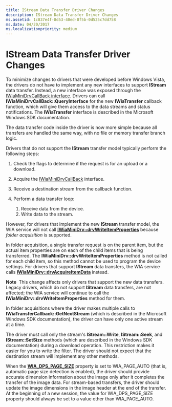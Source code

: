 ```yaml
---
title: IStream Data Transfer Driver Changes
description: IStream Data Transfer Driver Changes
ms.assetid: 1c837e4f-8d53-40ed-8f5b-0d525c7dd758
ms.date: 04/20/2017
ms.localizationpriority: medium
---
```


# IStream Data Transfer Driver Changes


To minimize changes to drivers that were developed before Windows Vista, the drivers do not have to implement any new interfaces to support **IStream** data transfer. Instead, a new interface was exposed through the [IWiaMiniDrvCallBack interface](https://docs.microsoft.com/windows-hardware/drivers/ddi/wiamindr_lh/nn-wiamindr_lh-iwiaminidrvcallback). Drivers can call **IWiaMiniDrvCallBack::QueryInterface** for the new **IWiaTransfer** callback function, which will give them access to the data streams and status notifications. The **IWiaTransfer** interface is described in the Microsoft Windows SDK documentation.

The data transfer code inside the driver is now more simple because all transfers are handled the same way, with no file or memory transfer branch logic.

Drivers that do not support the **IStream** transfer model typically perform the following steps:

1.  Check the flags to determine if the request is for an upload or a download.

2.  Acquire the [IWiaMiniDrvCallBack](https://docs.microsoft.com/windows-hardware/drivers/ddi/wiamindr_lh/nn-wiamindr_lh-iwiaminidrvcallback) interface.

3.  Receive a destination stream from the callback function.

4.  Perform a data transfer loop:
    1.  Receive data from the device.
    2.  Write data to the stream.

However, for drivers that implement the new **IStream** transfer model, the WIA service will not call [**IWiaMiniDrv::drvWriteItemProperties**](https://docs.microsoft.com/windows-hardware/drivers/ddi/wiamindr_lh/nf-wiamindr_lh-iwiaminidrv-drvwriteitemproperties) because *folder acquisition* is supported.

In folder acquisition, a single transfer request is on the parent item, but the actual item properties are on each of the child items that is being transferred. The **IWiaMiniDrv::drvWriteItemProperties** method is not called for each child item, so this method cannot be used to program the device settings. For drivers that support **IStream** data transfers, the WIA service calls [**IWiaMiniDrv::drvAcquireItemData**](https://docs.microsoft.com/windows-hardware/drivers/ddi/wiamindr_lh/nf-wiamindr_lh-iwiaminidrv-drvacquireitemdata) instead.

**Note**  This change affects only drivers that support the new data transfers. Legacy drivers, which do not support **IStream** data transfers, are not affected; the WIA service will continue to call the **IWiaMiniDrv::drvWriteItemProperties** method for them.

 

In folder acquisitions where the driver makes multiple calls to **IWiaTransferCallback::GetNextStream** (which is described in the Microsoft Windows SDK documentation), the driver can have only one active stream at a time.

The driver must call only the stream's **IStream::Write**, **IStream::Seek**, and **IStream::SetSize** methods (which are described in the Windows SDK documentation) during a download operation. This restriction makes it easier for you to write the filter. The driver should not expect that the destination stream will implement any other methods.

When the [**WIA\_DPS\_PAGE\_SIZE**](https://docs.microsoft.com/windows-hardware/drivers/image/wia-dps-page-size) property is set to WIA\_PAGE\_AUTO (that is, automatic page size detection is enabled), the driver should provide accurate dimension information about the image only after it completes the transfer of the image data. For stream-based transfers, the driver should update the image dimensions in the image header at the end of the transfer. At the beginning of a new session, the value for WIA\_DPS\_PAGE\_SIZE property should always be set to a value other than WIA\_PAGE\_AUTO.

 

 




